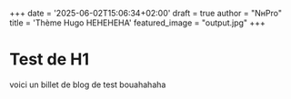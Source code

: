 +++
date = '2025-06-02T15:06:34+02:00'
draft = true
author = "NнPro"
title = 'Thème Hugo HEHEHEHA'
featured_image = "output.jpg"
+++
# Test de H1
voici un billet de blog de test bouahahaha